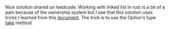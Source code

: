 Nice solution shared on leedcode. Working with linked list in rust is a bit of a pain because of the ownership system but I see that this solution uses tricks I learned from this [document](https://rust-unofficial.github.io/too-many-lists/first-layout.html). The trick is to use the Option's type [take](https://doc.rust-lang.org/std/option/enum.Option.html#method.take) method.